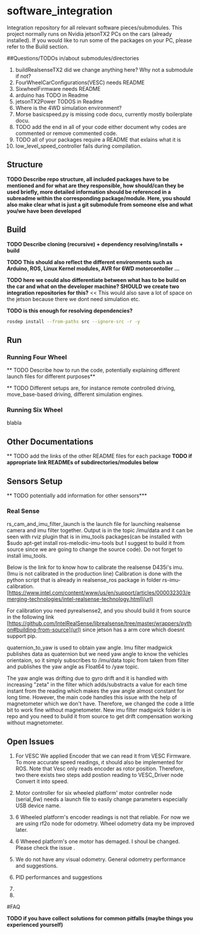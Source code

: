 # software_integration

Integration repository for all relevant software pieces/submodules.
This project normally runs on Nvidia jetsonTX2 PCs on the cars (already installed).
If you would like to run some of the packages on your PC, please refer to the Build section.


##Questions/TODOs in/about submodules/directories

1. buildRealsenseTX2 did we change anything here? Why not a submodule if not?
2. FourWheelCarConfigurations(VESC) needs README
3. SixwheelFırmware needs README
4. arduino has TODO in Readme
5. jetsonTX2Power TODOS in Readme
6. Where is the 4WD simulation environment?
7. Morse basicspeed.py is missing code docu, currently mostly boilerplate docu.
8. TODO add the end in all of your code either document why codes are commented or remove commented code.
9. TODO all of your packages require a README that exlains what it is
10. low_level_speed_controller fails during compilation.


## Structure

**TODO Describe repo structure, all included packages have to be mentioned and for what are they responsible, how should/can they be used briefly, more detailed information should be referenced in a subreadme within the corresponding package/module. Here, you should also make clear what is just a git submodule from someone else and what you/we have been developed**


## Build

**TODO Describe cloning (recursive) + dependency resolving/installs + build**

**TODO This should also reflect the different environments such as Arduino, ROS, Linux Kernel modules, AVR for 6WD motorcontoller ...**

**TODO here we could also differentiate between what has to be build on the car and what on the developer machine? SHOULD we create two integration repositories for this?** << This would also save a lot of space on the jetson because there we dont need simulation etc.

**TODO is this enough for resolving dependencies?**
```bash
rosdep install --from-paths src --ignore-src -r -y
```

## Run

### Running Four Wheel
** TODO Describe how to run the code, potentially explaining different launch files for different purposes**

** TODO Different setups are, for instance remote controlled driving, move_base-based driving, different simulation engines.

### Running Six Wheel
blabla


## Other Documentations

** TODO add the links of the other README files for each package
**TODO if appropriate link READMEs of subdirectories/modules below**


## Sensors Setup

** TODO potentially add information for other sensors***

### Real Sense

rs_cam_and_imu_filter_launch is the launch file for launching realsense camera and imu filter together. Output is in the topic /imu/data and it can be seen with rviz plugin
 that is in imu_tools packages(can be installed with $sudo apt-get install ros-melodic-imu-tools but I suggest to build it from source since we are going to change the source code).
Do not forget to install imu_tools.

Below is the link for to know how to calibrate the realsense D435i's imu.(Imu is not calibrated in the production line) Calibration is done with the python script
that is already in realsense_ros package in folder rs-imu-calibration.
[https://www.intel.com/content/www/us/en/support/articles/000032303/emerging-technologies/intel-realsense-technology.html](url)


For calibration you need pyrealsense2, and you should build it from source in the following link
[https://github.com/IntelRealSense/librealsense/tree/master/wrappers/python#building-from-source](url)
since jetson has a arm core which doesnt support pip.

 quaternion_to_yaw is used to obtain yaw angle. Imu filter madgwick publishes data as quaternion but we need yaw angle to know the vehicles orientaion, so it simply subscribes
 to /imu/data topic from taken from filter and publishes the yaw angle as Float64 to /yaw topic.

 The yaw angle was drifting due to gyro drift and it is handled with increasing "zeta" in the filter which adds/substracts a value for each time instant from the reading which
 makes the yaw angle almost constant for long time. However, the main code handles this issue with the help of magnetometer which we don't have. Therefore, we changed the code
 a little bit to work fine without magnetometer. New imu filter madgwick folder is in repo and you need to build it from source to get drift compensation working without magnetometer.


## Open Issues
 1. For VESC We applied Encoder that we can read it from VESC Firmware. To more accurate speed readings, ıt should also be implemented for ROS. Note that Vesc only reads
 encoder as rotor position. Therefore, two there exists two steps add postion reading to VESC_Driver node Convert it into speed.
 2. Motor controller for six wheeled platform' motor contreller node (serial_6w) needs a launch file to easily change parameters especially USB device name.

 3. 6 Wheeled platform's encoder readings is not that reliable. For now we are using rf2o node for odometry. Wheel odometry data my be improved later.

 4. 6 Wheeed platform's one motor has demaged. I shoul be changed. Please check the issue .

 5. We do not have any visual odometry. General odometry performance and suggestions.

 6. PID performances and suggestions

 7.

 8.


#FAQ

**TODO if you have collect solutions for common pitfalls (maybe things you experienced yourself)**
